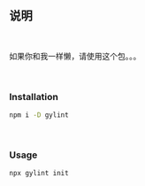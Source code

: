## 说明

<br>

如果你和我一样懒，请使用这个包。。。

<br>

### Installation

```bash
npm i -D gylint
```

<br>

### Usage

```bash
npx gylint init
```

<br>